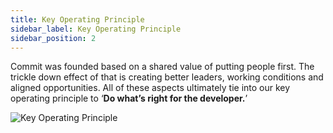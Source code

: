 ```yaml
---
title: Key Operating Principle
sidebar_label: Key Operating Principle
sidebar_position: 2
---
```


Commit was founded based on a shared value of putting people first. The trickle down effect of that is creating better leaders, working conditions and aligned opportunities. All of these aspects ultimately tie into our key operating principle to ‘**Do what’s right for the developer.**’


![Key Operating Principle](./keyoperatingprinciple-image.png)
